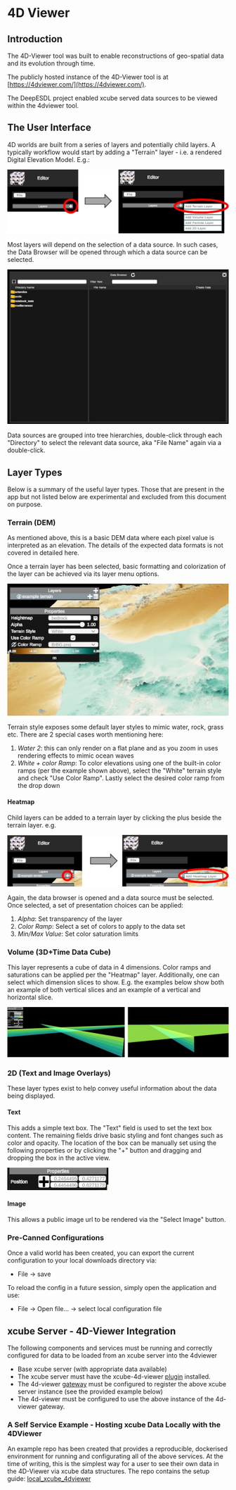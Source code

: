 # 4D Viewer

## Introduction

The 4D-Viewer tool was built to enable reconstructions of geo-spatial data and its evolution through time.

The publicly hosted instance of the 4D-Viewer tool is at [https://4dviewer.com/](https://4dviewer.com/).

The DeepESDL project enabled xcube served data sources to be viewed within the 4dviewer tool.

## The User Interface

4D worlds are built from a series of layers and potentially child layers. A typically workflow would start by adding a "Terrain" layer - i.e. a rendered Digital Elevation Model. E.g.:

![4d viewer - adding data layers](../img/4d-viewer/layer-add.jpg)

Most layers will depend on the selection of a data source. In such cases, the Data Browser will be opened through which a data source can be selected.

![4d viewer - selecting data sources](../img/4d-viewer/data-browser.jpg)

Data sources are grouped into tree hierarchies, double-click through each "Directory" to select the relevant data source, aka "File Name" again via a double-click.

## Layer Types

Below is a summary of the useful layer types. Those that are present in the app but not listed below are experimental and excluded from this document on purpose.

### Terrain (DEM)

As mentioned above, this is a basic DEM data where each pixel value is interpreted as an elevation. The details of the expected data formats is not covered in detailed here.

Once a terrain layer has been selected, basic formatting and colorization of the layer can be achieved via its layer menu options.

![4d viewer - terrain options](../img/4d-viewer/terrain-options.jpg)

Terrain style exposes some default layer styles to mimic water, rock, grass etc. There are 2 special cases worth mentioning here:

1. *Water 2*: this can only render on a flat plane and as you zoom in uses rendering effects to mimic ocean waves
2. *White + color Ramp*: To color elevations using one of the built-in color ramps (per the example shown above), select the "White" terrain style and check "Use Color Ramp". Lastly select the desired color ramp from the drop down

#### Heatmap

Child layers can be added to a terrain layer by clicking the plus beside the terrain layer. e.g.

![4d viewer - heatmap-add](../img/4d-viewer/heatmap-add.jpg)

Again, the data browser is opened and a data source must be selected. Once selected, a set of presentation choices can be applied:

1. *Alpha*: Set transparency of the layer
2. *Color Ramp*: Select a set of colors to apply to the data set
3. *Min/Max Value*: Set color saturation limits

### Volume  (3D+Time Data Cube)

This layer represents a cube of data in 4 dimensions. Color ramps and saturations can be applied per the "Heatmap" layer.
Additionally, one can select which dimension slices to show. E.g. the examples below show both an example of both vertical slices and an example of a vertical and horizontal slice.

![4d viewer - volumes](../img/4d-viewer/volume-dim-select.jpg)

### 2D (Text and Image Overlays)

These layer types exist to help convey useful information about the data being displayed.

#### Text

This adds a simple text box. The "Text" field is used to set the text box content. The remaining fields drive basic styling and font changes such as color and opacity. The location of the box can be manually set using the following properties or by clicking the "+" button and dragging and dropping the box in the active view.

![4d viewer - text box location](../img/4d-viewer/text-location.jpg)

#### Image

This allows a public image url to be rendered via the "Select Image" button.

### Pre-Canned Configurations

Once a valid world has been created, you can export the current configuration to your local downloads directory via:

* File -> save

To reload the config in a future session, simply open the application and use:

* File -> Open file... -> select local configuration file

## xcube Server - 4D-Viewer Integration

The following components and services must be running and correctly configured for data to be loaded from an xcube server into the 4dviewer

* Base xcube server (with appropriate data available)
* The xcube server must have the xcube-4d-viewer [plugin](https://github.com/Virtuagraphics/xcube-4d-viewer) installed.
* The 4d-viewer [gateway](https://pypi.org/project/gateway-4d-viewer/) must be configured to register the above xcube server instance (see the provided example below)
* The 4d-viewer must be configured to use the above instance of the 4d-viewer gateway.

### A Self Service Example - Hosting xcube Data Locally with the 4DViewer

An example repo has been created that provides a reproducible, dockerised environment for running and configurating all of the above services. At the time of writing, this is the simplest way for a user to see their own data in the 4D-Viewer via xcube data structures.
The repo contains the setup guide: [local_xcube_4dviewer](https://github.com/hortonal/local_xcube_4dviewer)

